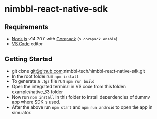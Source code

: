 # nimbbl-react-native-sdk

## Requirements

- [Node.js](https://nodejs.org/) v14.20.0 with [Corepack](https://nodejs.org/api/corepack.html) (`$ corepack enable`)
- [VS Code](https://code.visualstudio.com/) editor

## Getting Started

- git clone git@github.com:nimbbl-tech/nimbbl-react-native-sdk.git
- In the root folder run `npm install`
- To generate a `.tgz` file run `npm run build`
- Open the integrated terminal in VS code from this folder: example/native_63 folder
- Now run `npm install` in this folder to install dependencies of dummy app where SDK is used.
- After the above run `npm start` and `npm run android` to open the app in simulator.
